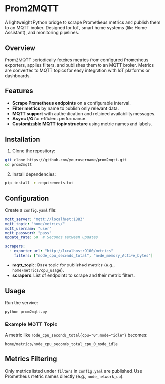 # Prom2MQTT

A lightweight Python bridge to scrape Prometheus metrics and publish them to an MQTT broker. Designed for IoT, smart home systems (like Home Assistant), and monitoring pipelines.

## Overview

Prom2MQTT periodically fetches metrics from configured Prometheus exporters, applies filters, and publishes them to an MQTT broker. Metrics are converted to MQTT topics for easy integration with IoT platforms or dashboards.

## Features

- **Scrape Prometheus endpoints** on a configurable interval.
- **Filter metrics** by name to publish only relevant data.
- **MQTT support** with authentication and retained availability messages.
- **Async I/O** for efficient performance.
- **Customizable MQTT topic structure** using metric names and labels.

## Installation

1. Clone the repository:
```bash
git clone https://github.com/yourusername/prom2mqtt.git
cd prom2mqtt
```

2. Install dependencies:
```bash
pip install -r requirements.txt
```

## Configuration

Create a `config.yaml` file:

```yaml
mqtt_server: "mqtt://localhost:1883"
mqtt_topic: "home/metrics/"
mqtt_username: "user"
mqtt_password: "pass"
update_rate: 60  # Seconds between updates

scrapers:
  - exporter_url: "http://localhost:9100/metrics"
    filters: ["node_cpu_seconds_total", "node_memory_Active_bytes"]
```
- **mqtt_topic**: Base topic for published metrics (e.g., `home/metrics/cpu_usage`).
- **scrapers**: List of endpoints to scrape and their metric filters.

## Usage

Run the service:
```bash
python prom2mqtt.py
```

### Example MQTT Topic
A metric like `node_cpu_seconds_total{cpu="0",mode="idle"}` becomes:
```
home/metrics/node_cpu_seconds_total_cpu_0_mode_idle
```

## Metrics Filtering

Only metrics listed under `filters` in `config.yaml` are published. Use Prometheus metric names directly (e.g., `node_network_up`).
